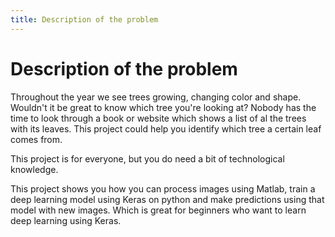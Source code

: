 ```yaml
---
title: Description of the problem
---
```


# Description of the problem

Throughout the year we see trees growing, changing color and shape. Wouldn't it be great to know which tree you're looking at?
Nobody has the time to look through a book or website which shows a list of al the trees with its leaves. This project could help you identify which tree a certain leaf comes from.

This project is for everyone, but you do need a bit of technological knowledge.

This project shows you how you can process images using Matlab, train a deep learning model using Keras on python and make predictions using that model with new images. Which is great for beginners who want to learn deep learning using Keras.
